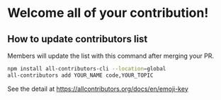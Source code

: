 # Welcome all of your contribution!

## How to update contributors list

Members will update the list with this command after merging your PR.

```bash
npm install all-contributors-cli --location=global
all-contributors add YOUR_NAME code,YOUR_TOPIC
```

See the detail at https://allcontributors.org/docs/en/emoji-key
